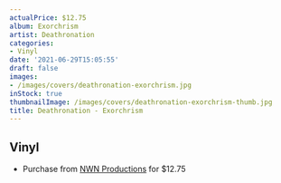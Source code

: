 ```yaml
---
actualPrice: $12.75
album: Exorchrism
artist: Deathronation
categories:
- Vinyl
date: '2021-06-29T15:05:55'
draft: false
images:
- /images/covers/deathronation-exorchrism.jpg
inStock: true
thumbnailImage: /images/covers/deathronation-exorchrism-thumb.jpg
title: Deathronation - Exorchrism
---
```


## Vinyl
* Purchase from [NWN Productions](http://shop.nwnprod.com/index.php?route=product/product&path=75&product_id=931&sort=pd.name&order=ASC) for $12.75
